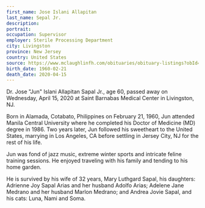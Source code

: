 ```yaml
---
first_name: Jose Islani Allapitan
last_name: Sepal Jr.
description: 
portrait: 
occupation: Supervisor
employer: Sterile Processing Department
city: Livingston
province: New Jersey
country: United States
source: https://www.mclaughlinfh.com/obituaries/obituary-listings?obId=12713351
birth_date: 1960-02-21
death_date: 2020-04-15
---
```


Dr. Jose "Jun" Islani Allapitan Sapal Jr., age 60, passed away on Wednesday, April 15, 2020 at Saint Barnabas Medical Center in Livingston, NJ.

Born in Alamada, Cotabato, Philippines on February 21, 1960, Jun attended Manila Central University where he completed his Doctor of Medicine (MD) degree in 1986. Two years later, Jun followed his sweetheart to the United States, marrying in Los Angeles, CA before settling in Jersey City, NJ for the rest of his life.

Jun was fond of jazz music, extreme winter sports and intricate feline training sessions. He enjoyed traveling with his family and tending to his home garden.

He is survived by his wife of 32 years, Mary Luthgard Sapal, his daughters: Adrienne Joy Sapal Arias and her husband Adolfo Arias; Adelene Jane Medrano and her husband Marlon Medrano; and Andrea Jovie Sapal, and his cats: Luna, Nami and Soma.